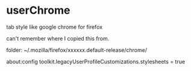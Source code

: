 # userChrome
tab style like google chrome for firefox

can't remember where I copied this from.

folder: ~/.mozilla/firefox/xxxxxx.default-release/chrome/

about:config
toolkit.legacyUserProfileCustomizations.stylesheets = true